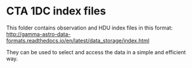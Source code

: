 # CTA 1DC index files

This folder contains observation and HDU index files in this format:
http://gamma-astro-data-formats.readthedocs.io/en/latest/data_storage/index.html

They can be used to select and access the data in a simple and efficient way.
